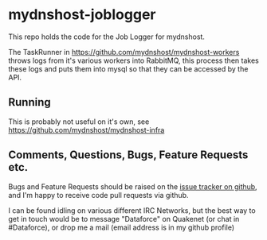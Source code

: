 # mydnshost-joblogger

This repo holds the code for the Job Logger for mydnshost.

The TaskRunner in https://github.com/mydnshost/mydnshost-workers throws logs from it's various workers into RabbitMQ, this process then takes these logs and puts them into mysql so that they can be accessed by the API.

## Running

This is probably not useful on it's own, see https://github.com/mydnshost/mydnshost-infra

## Comments, Questions, Bugs, Feature Requests etc.

Bugs and Feature Requests should be raised on the [issue tracker on github](https://github.com/shanemcc/mydnshost-joblogger/issues), and I'm happy to receive code pull requests via github.

I can be found idling on various different IRC Networks, but the best way to get in touch would be to message "Dataforce" on Quakenet (or chat in #Dataforce), or drop me a mail (email address is in my github profile)
